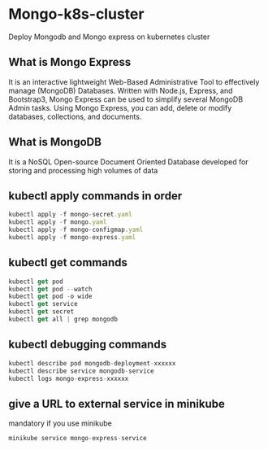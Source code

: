 
# Mongo-k8s-cluster
Deploy Mongodb and Mongo express on kubernetes cluster

## What is Mongo Express
It is an interactive lightweight Web-Based Administrative Tool to effectively manage (MongoDB) Databases. Written with Node.js, Express, and Bootstrap3, Mongo Express can be used to simplify several MongoDB Admin tasks. Using Mongo Express, you can add, delete or modify databases, collections, and documents.

## What is MongoDB 
It is a NoSQL Open-source Document Oriented Database developed for storing and processing high volumes of data


## kubectl apply commands in order

```javascript
kubectl apply -f mongo-secret.yaml
kubectl apply -f mongo.yaml
kubectl apply -f mongo-configmap.yaml 
kubectl apply -f mongo-express.yaml
```

## kubectl get commands
```javascript
kubectl get pod
kubectl get pod --watch
kubectl get pod -o wide
kubectl get service
kubectl get secret
kubectl get all | grep mongodb
```

## kubectl debugging commands
```javascript
kubectl describe pod mongodb-deployment-xxxxxx
kubectl describe service mongodb-service
kubectl logs mongo-express-xxxxxx
```


## give a URL to external service in minikube
mandatory if you use minikube
```javascript
minikube service mongo-express-service
```

